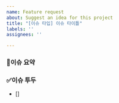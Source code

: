 ```yaml
---
name: Feature request
about: Suggest an idea for this project
title: "[이슈 타입] 이슈 타이틀"
labels: ''
assignees: ''

---
```


### 🌈이슈 요약

### ✅이슈 투두
- []
